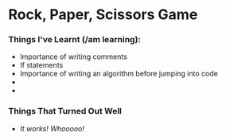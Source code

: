 # Rock, Paper, Scissors Game

### Things I've Learnt (/am learning):

* Importance of writing comments
* If statements
* Importance of writing an algorithm before jumping into code
*
*
### Things That Turned Out Well

* _It works! Whooooo!_
